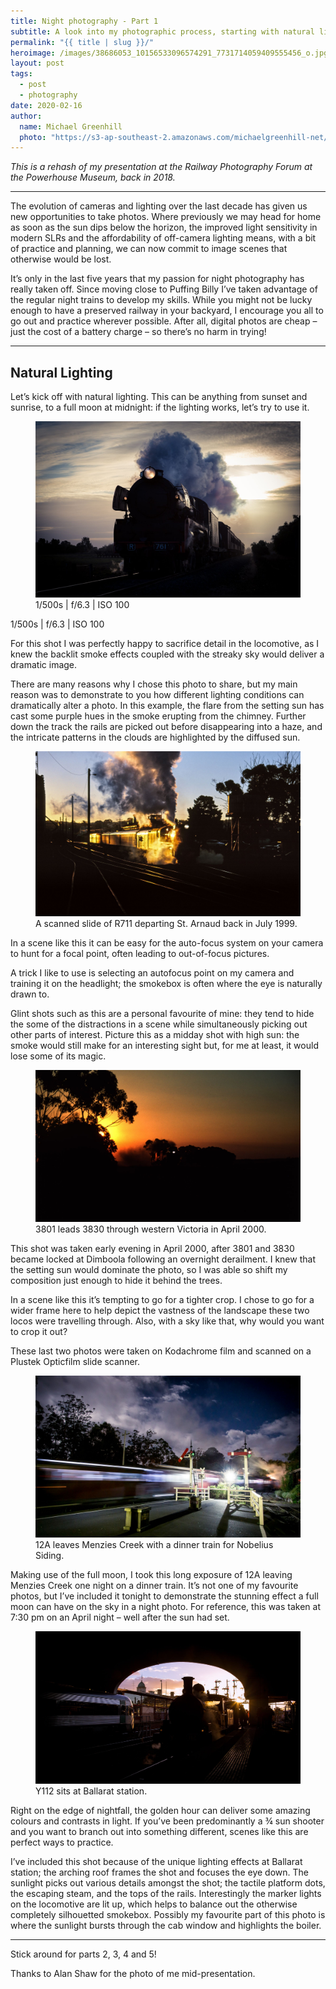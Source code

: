 ```yaml
---
title: Night photography - Part 1
subtitle: A look into my photographic process, starting with natural lighting.
permalink: "{{ title | slug }}/"
heroimage: /images/38686053_10156533096574291_7731714059409555456_o.jpg
layout: post
tags:
  - post
  - photography
date: 2020-02-16
author: 
  name: Michael Greenhill
  photo: "https://s3-ap-southeast-2.amazonaws.com/michaelgreenhill-net/cdn/2020/02/download.png"
---
```


*This is a rehash of my presentation at the Railway Photography Forum at the Powerhouse Museum, back in 2018.*

---

The evolution of cameras and lighting over the last decade has given us new opportunities to take photos. Where previously we may head for home as soon as the sun dips below the horizon, the improved light sensitivity in modern SLRs and the affordability of off-camera lighting means, with a bit of practice and planning, we can now commit to image scenes that otherwise would be lost.

It’s only in the last five years that my passion for night photography has really taken off. Since moving close to Puffing Billy I’ve taken advantage of the regular night trains to develop my skills. While you might not be lucky enough to have a preserved railway in your backyard, I encourage you all to go out and practice wherever possible. After all, digital photos are cheap – just the cost of a battery charge – so there’s no harm in trying!

---

## Natural Lighting

Let’s kick off with natural lighting. This can be anything from sunset and sunrise, to a full moon at midnight: if the lighting works, let’s try to use it.

<figure class='fullwidth'>
  <img src="/images/IMG_4634.JPG">
  <figcaption>1/500s | f/6.3 | ISO 100</figcaption>
</figure>

1/500s | f/6.3 | ISO 100

For this shot I was perfectly happy to sacrifice detail in the locomotive, as I knew the backlit smoke effects coupled with the streaky sky would deliver a dramatic image.

There are many reasons why I chose this photo to share, but my main reason was to demonstrate to you how different lighting conditions can dramatically alter a photo. In this example, the flare from the setting sun has cast some purple hues in the smoke erupting from the chimney. Further down the track the rails are picked out before disappearing into a haze, and the intricate patterns in the clouds are highlighted by the diffused sun.

<figure class='fullwidth'>
  <img src="/images/MG-Box030-Slide014---R711-departing-St.-Arnaud-1999-04-04.JPG">
  <figcaption>A scanned slide of R711 departing St. Arnaud back in July 1999.</figcaption>
</figure>

In a scene like this it can be easy for the auto-focus system on your camera to hunt for a focal point, often leading to out-of-focus pictures.

A trick I like to use is selecting an autofocus point on my camera and training it on the headlight; the smokebox is often where the eye is naturally drawn to.

Glint shots such as this are a personal favourite of mine: they tend to hide the some of the distractions in a scene while simultaneously picking out other parts of interest. Picture this as a midday shot with high sun: the smoke would still make for an interesting sight but, for me at least, it would lose some of its magic.

<figure class='fullwidth'>
  <img src="/images/MG-Box033-Slide037.jpg">
  <figcaption>3801 leads 3830 through western Victoria in April 2000.</figcaption>
</figure>

This shot was taken early evening in April 2000, after 3801 and 3830 became locked at Dimboola following an overnight derailment. I knew that the setting sun would dominate the photo, so I was able so shift my composition just enough to hide it behind the trees.

In a scene like this it’s tempting to go for a tighter crop. I chose to go for a wider frame here to help depict the vastness of the landscape these two locos were travelling through. Also, with a sky like that, why would you want to crop it out?

These last two photos were taken on Kodachrome film and scanned on a Plustek Opticfilm slide scanner.

<figure class='fullwidth'>
  <img src="/images/IMG_7087.jpg">
  <figcaption>12A leaves Menzies Creek with a dinner train for Nobelius Siding.</figcaption>
</figure>

Making use of the full moon, I took this long exposure of 12A leaving Menzies Creek one night on a dinner train. It’s not one of my favourite photos, but I’ve included it tonight to demonstrate the stunning effect a full moon can have on the sky in a night photo. For reference, this was taken at 7:30 pm on an April night – well after the sun had set.

<figure class='fullwidth'>
  <img src="/images/IMG_7761.jpg">
  <figcaption>Y112 sits at Ballarat station.</figcaption>
</figure>

Right on the edge of nightfall, the golden hour can deliver some amazing colours and contrasts in light. If you’ve been predominantly a ¾ sun shooter and you want to branch out into something different, scenes like this are perfect ways to practice.

I’ve included this shot because of the unique lighting effects at Ballarat station; the arching roof frames the shot and focuses the eye down. The sunlight picks out various details amongst the shot; the tactile platform dots, the escaping steam, and the tops of the rails. Interestingly the marker lights on the locomotive are lit up, which helps to balance out the otherwise completely silhouetted smokebox. Possibly my favourite part of this photo is where the sunlight bursts through the cab window and highlights the boiler.

---

Stick around for parts 2, 3, 4 and 5!

Thanks to Alan Shaw for the photo of me mid-presentation.
